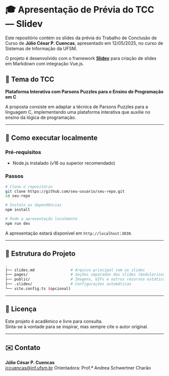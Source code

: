 
# 🎓 Apresentação de Prévia do TCC — Slidev

Este repositório contém os slides da prévia do Trabalho de Conclusão de Curso de **Júlio César P. Cuencas**, apresentado em 12/05/2025, no curso de Sistemas de Informação da UFSM.

O projeto é desenvolvido com o framework [**Slidev**](https://sli.dev/) para criação de slides em Markdown com integração Vue.js.

## 📘 Tema do TCC

**Plataforma Interativa com Parsons Puzzles para o Ensino de Programação em C**

A proposta consiste em adaptar a técnica de Parsons Puzzles para a linguagem C, implementando uma plataforma interativa que auxilie no ensino da lógica de programação.

---

## 🚀 Como executar localmente

### Pré-requisitos

- Node.js instalado (v16 ou superior recomendado)

### Passos

```bash
# Clone o repositório
git clone https://github.com/seu-usuario/seu-repo.git
cd seu-repo

# Instale as dependências
npm install

# Rode a apresentação localmente
npm run dev
```

A apresentação estará disponível em `http://localhost:3030`.

---

## 📂 Estrutura do Projeto

```bash
.
├── slides.md                # Arquivo principal com os slides
├── pages/                   # Seções separadas dos slides (modularização)
├── public/                  # Imagens, GIFs e outros recursos estáticos
├── .slidev/                 # Configurações automáticas
└── vite.config.ts (opcional)
```

---

## 📄 Licença

Este projeto é acadêmico e livre para consulta.  
Sinta-se à vontade para se inspirar, mas sempre cite o autor original.

---

## ✉️ Contato

**Júlio César P. Cuencas**  
jccuencas@inf.ufsm.br
Orientadora: Prof.ª Andrea Schwertner Charão
